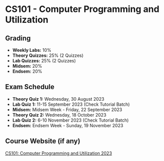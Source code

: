 # CS101 - Computer Programming and Utilization

## Grading

- **Weekly Labs:** 10%
- **Theory Quizzes:** 25% (2 Quizzes)
- **Lab Quizzes:** 25% (2 Quizzes)
- **Midsem:** 20%
- **Endsem:** 20%

## Exam Schedule

- **Theory Quiz 1:** Wednesday, 30 August 2023
- **Lab Quiz 1:** 11-15 September 2023 (Check Tutorial Batch)
- **Midsem:** Midsem Week - Friday, 22 September 2023
- **Theory Quiz 2:** Wednesday, 18 October 2023
- **Lab Quiz 2:** 6-10 November 2023 (Check Tutorial Batch)
- **Endsem:** Endsem Week - Sunday, 19 November 2023

## Course Website (if any)

[CS101: Computer Programming and Utilization 2023](https://www.cse.iitb.ac.in/~cs101/2023.1/)
